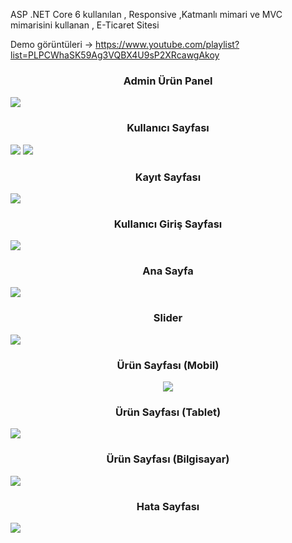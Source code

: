 ASP .NET Core 6 kullanılan , Responsive ,Katmanlı mimari ve MVC mimarisini kullanan , E-Ticaret Sitesi

Demo görüntüleri -> https://www.youtube.com/playlist?list=PLPCWhaSK59Ag3VQBX4U9sP2XRcawgAkoy
<h3 align="center">Admin Ürün Panel</h1>
<img src="https://github.com/Burakyilmam/E-TicaretSite/assets/61635780/8bacd22c-7b5c-4530-963a-bbe370eedd77">
<h3 align="center">Kullanıcı Sayfası</h1>
<img src="https://github.com/Burakyilmam/E-TicaretSite/assets/61635780/1af8f1ba-bca5-425b-8de0-3a722ef7a4d0">
<img src="https://github.com/Burakyilmam/E-TicaretSite/assets/61635780/058bdd2b-087d-40f2-83e8-e001e23adc79">
<h3 align="center">Kayıt Sayfası</h1>
<img src="https://github.com/Burakyilmam/E-TicaretSite/assets/61635780/0b8662cd-f0f3-452c-9fbf-5037c792f493">
<h3 align="center">Kullanıcı Giriş Sayfası</h1>
<img src="https://github.com/Burakyilmam/E-TicaretSite/assets/61635780/dc83ddfe-24f0-4bf7-b10d-aa4cccb62dde">
<h3 align="center">Ana Sayfa</h1>
<img src="https://github.com/Burakyilmam/E-TicaretSite/assets/61635780/9a5d29be-51bb-4fa3-8293-d9e32214175d">
<h3 align="center">Slider</h1>
<img src="https://github.com/Burakyilmam/E-TicaretSite/assets/61635780/79487ef5-8e97-4ef8-ac3d-0ea824f1d272">
<h3 align="center">Ürün Sayfası (Mobil)</h1>
<p align="center">
  <img src="https://github.com/Burakyilmam/E-TicaretSite/assets/61635780/b6dbec94-bb6a-485f-b37d-b9f8d8bb60b1">
</p>
<h3 align="center">Ürün Sayfası (Tablet)</h1>
<img src="https://github.com/Burakyilmam/E-TicaretSite/assets/61635780/634c5a93-6e83-4dec-a906-6ba0ed9777ff">
<h3 align="center">Ürün Sayfası (Bilgisayar)</h1>
<img src="https://github.com/Burakyilmam/E-TicaretSite/assets/61635780/3ea98222-d20a-4115-927b-0bc86ff7894b">
<h3 align="center">Hata Sayfası</h1>
<img src="https://github.com/Burakyilmam/E-TicaretSite/assets/61635780/9f1973e4-a4ef-4bf4-ab61-662b578d8222">
